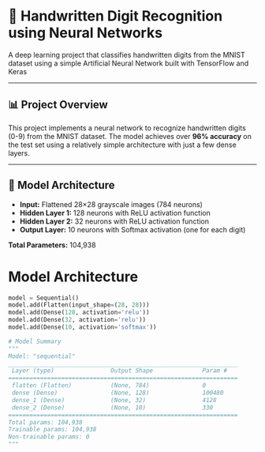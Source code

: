 # 🧠 Handwritten Digit Recognition using Neural Networks

A deep learning project that classifies handwritten digits from the MNIST dataset using a simple Artificial Neural Network built with TensorFlow and Keras

---

## 📊 Project Overview

This project implements a neural network to recognize handwritten digits (0-9) from the MNIST dataset. The model achieves over **96% accuracy** on the test set using a relatively simple architecture with just a few dense layers.

---

## 🧠 Model Architecture

- **Input:** Flattened 28×28 grayscale images (784 neurons)  
- **Hidden Layer 1:** 128 neurons with ReLU activation function
- **Hidden Layer 2:** 32 neurons with ReLU activation  function
- **Output Layer:** 10 neurons with Softmax activation (one for each digit)  

**Total Parameters:** 104,938


# Model Architecture
```python
model = Sequential()
model.add(Flatten(input_shape=(28, 28)))
model.add(Dense(128, activation='relu'))
model.add(Dense(32, activation='relu'))
model.add(Dense(10, activation='softmax'))

# Model Summary
"""
Model: "sequential"
_________________________________________________________________
 Layer (type)                Output Shape              Param #   
=================================================================
 flatten (Flatten)           (None, 784)               0         
 dense (Dense)               (None, 128)               100480    
 dense_1 (Dense)             (None, 32)                4128      
 dense_2 (Dense)             (None, 10)                330       
=================================================================
Total params: 104,938
Trainable params: 104,938
Non-trainable params: 0
"""

